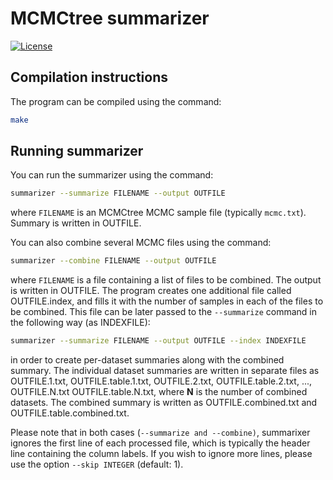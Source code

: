 # MCMCtree summarizer

[![License](https://img.shields.io/badge/license-AGPL-blue.svg)](http://www.gnu.org/licenses/agpl-3.0.en.html)

## Compilation instructions

The program can be compiled using the command:

```bash
make
```

## Running summarizer

You can run the summarizer using the command:

```bash
summarizer --summarize FILENAME --output OUTFILE
```

where `FILENAME` is an MCMCtree MCMC sample file (typically `mcmc.txt`).
Summary is written in OUTFILE.

You can also combine several MCMC files using the command:

```bash
summarizer --combine FILENAME --output OUTFILE
```

where `FILENAME` is a file containing a list of files to be combined. The
output is written in OUTFILE. The program creates one additional file called
OUTFILE.index, and fills it with the number of samples in each of the files to
be combined. This file can be later passed to the `--summarize` command in the
following way (as INDEXFILE):

```bash
summarizer --summarize FILENAME --output OUTFILE --index INDEXFILE
```

in order to create per-dataset summaries along with the combined summary. The
individual dataset summaries are written in separate files as OUTFILE.1.txt,
OUTFILE.table.1.txt, OUTFILE.2.txt, OUTFILE.table.2.txt, ..., OUTFILE.N.txt
OUTFILE.table.N.txt, where **N** is the number of combined datasets. The combined
summary is written as OUTFILE.combined.txt and OUTFILE.table.combined.txt.

Please note that in both cases (`--summarize and --combine)`, summarixer
ignores the first line of each processed file, which is typically the header
line containing the column labels. If you wish to ignore more lines, please use
the option `--skip INTEGER` (default: 1).

```
